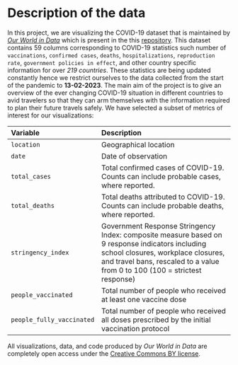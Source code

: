 # Description of the data

In this project, we are visualizing the COVID-19 dataset that is maintained by [_Our World in Data_](https://ourworldindata.org/coronavirus) which is present in the this [repository](https://github.com/owid/covid-19-data/tree/master/public/data). This dataset contains 59 columns corresponding to COVID-19 statistics such number of `vaccinations`, `confirmed cases`, `deaths`, `hospitalizations`, `reproduction rate`, `government policies in effect`, and other country specific information for over _219 countries_. These statistics are being updated constantly hence we restrict ourselves to the data collected from the start of the pandemic to **13-02-2023**. The main aim of the project is to give an overview of the ever changing COVID-19 situation in different countries to avid travelers so that they can arm themselves with the information required to plan their future travels safely. We have selected a subset of metrics of interest for our visualizations:

| Variable                         | Description
|:---------------------------------|:-------------------------------------------------------------------------------------------------------------------------------------------------------------------------------------------------------|
| `location`                   | Geographical location|
| `date`                       | Date of observation|
| `total_cases`                    | Total confirmed cases of COVID-19. Counts can include probable cases, where reported.|
| `total_deaths`                    | Total deaths attributed to COVID-19. Counts can include probable deaths, where reported.|
| `stringency_index` | Government Response Stringency Index: composite measure based on 9 response indicators including school closures, workplace closures, and travel bans, rescaled to a value from 0 to 100 (100 = strictest response)|
| `people_vaccinated`                          | Total number of people who received at least one vaccine dose|
| `people_fully_vaccinated`                    | Total number of people who received all doses prescribed by the initial vaccination protocol|

All visualizations, data, and code produced by _Our World in Data_ are completely open access under the [Creative Commons BY license](https://creativecommons.org/licenses/by/4.0/).


